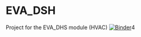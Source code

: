 # EVA_DSH
Project for the EVA_DHS module (HVAC)
[![Binder](https://mybinder.org/badge_logo.svg)](https://mybinder.org/v2/gh/regevell/EVA_DSH/HEAD)4
